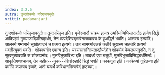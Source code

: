 ```yaml
---
index: 3.2.5
sutra: तुन्दशोकयोः परिमृजापनुदोः
vritti: padamanjari
---
```


 तुन्दशोकयोः परिमृजापनुदोः॥ तुन्दपरिमृज इति। मृजेरजादौ संक्रम इत्यत्र ठ्यस्मिन्विधिस्तदादौऽ इत्येव सिद्धे आदिग्रहणं मुख्याजादिपरिग्रहार्थम्, तेन व्यपदेशिवद्भावेनाजादावत्र के वॄअद्धिर्न भवति। आलस्य इत्यादि। आलस्ये गम्यमाने सुखोत्पादने च प्रत्यय इत्यर्थः। तत्र सामर्थ्यादलसे कर्तरि सुखस्य चाहर्तरि प्रत्ययो भवतीत्युक्तं भवति। शोकापनोद एवान्य इति। यस्संसारानित्यताद्यौपदेशेन शोकमेव केवलमपनुदति, न तु सुखमुत्पादयति स शोकापनोदः। मूलविभुजादिभ्य इति। तादर्थ्य एषा चतुर्थी, मूलविभुजादिसिद्ध्यर्थमिर्त्थः। आकृतिगणश्चायम्, तेन महीध्र---कुध्र---शिरोरुहादि सिद्धं भवति। काकगुहा इति। काकेभ्यो गूहितव्या इति कर्मणि कप्रत्यय इष्यते, अतो घञर्थे कविधानमित्यत्रेदं द्रष्टव्यम्॥